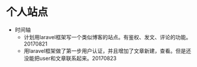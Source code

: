 # 个人站点
- 时间轴
    - 计划用laravel框架写一个类似博客的站点。有鉴权、发文、评论的功能。20170821
    - 用laravel框架做了第一步用户认证，并且增加了文章新建，查看。但是还没能把user和文章联系起来。20170823
